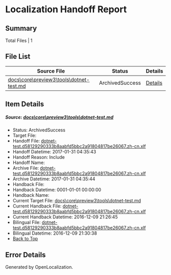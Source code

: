 # <a name='report-top'></a> Localization Handoff Report

## Summary
 Total Files | 1

## File List
 Source File | Status | Details 
 ----------- | ------ | ------- 
 [docs\core\preview3\tools\dotnet-test.md](https://github.com/dotnet/docs/blob/27bf4bfcae6fdcabda2d5cc86f0d0cb530bf4cbb/docs/core/preview3/tools/dotnet-test.md) | ArchivedSuccess | [Details](#77c77d0111c828e447faab46d8f12c07f1516d2873)

## Item Details
##### <a name='77c77d0111c828e447faab46d8f12c07f1516d2873'></a> Source: [docs\core\preview3\tools\dotnet-test.md](https://github.com/dotnet/docs/blob/27bf4bfcae6fdcabda2d5cc86f0d0cb530bf4cbb/docs/core/preview3/tools/dotnet-test.md)
* Status: ArchivedSuccess
* Target File: 
* Handoff File: [dotnet-test.d58129290333b8aabfd5bbc2a91804817be26067.zh-cn.xlf](https://github.com/dotnet/docs.handoff/blob/081eae6a76b0bc6be111ad32902691c312e3bb5b/ol-handoff/dotnet/docs.zh-cn/master/dotnet-core/dotnet-test.d58129290333b8aabfd5bbc2a91804817be26067.zh-cn.xlf)
* Handoff Datetime: 2017-01-31 04:35:43
* Handoff Reason: Include
* Handoff Name: 
* Archive File: [dotnet-test.d58129290333b8aabfd5bbc2a91804817be26067.zh-cn.xlf](https://github.com/dotnet/docs.handoff/blob/81e4f9e7b5cc5d6e886460923f3dec08596d53e3/ol-archive/dotnet/docs.zh-cn/master/dotnet-core/dotnet-test.d58129290333b8aabfd5bbc2a91804817be26067.zh-cn.xlf)
* Archive Datetime: 2017-01-31 04:35:44
* Handback File: 
* Handback Datetime: 0001-01-01 00:00:00
* Handback Name: 
* Current Target File: [docs\core\preview3\tools\dotnet-test.md](https://github.com/dotnet/docs.zh-cn/blob/26d13aaecbd66b552112d9124d9e1a6750bf2c08/docs/core/preview3/tools/dotnet-test.md)
* Current Handback File: [dotnet-test.d58129290333b8aabfd5bbc2a91804817be26067.zh-cn.xlf](https://github.com/dotnet/docs.handback/blob/0c987586dcb8152816d73314e346e472b10b6ede/ol-handback/dotnet/docs.zh-cn/master/ht-p1/dotnet-test.d58129290333b8aabfd5bbc2a91804817be26067.zh-cn.xlf)
* Current Handback Datetime: 2016-12-09 21:26:45
* Bilingual File: [dotnet-test.d58129290333b8aabfd5bbc2a91804817be26067.zh-cn.xlf](https://github.com/dotnet/docs.handback/blob/0c987586dcb8152816d73314e346e472b10b6ede/ol-handback/dotnet/docs.zh-cn/master/ht-p1/dotnet-test.d58129290333b8aabfd5bbc2a91804817be26067.zh-cn.xlf)
* Bilingual Datetime: 2016-12-09 21:30:38
* [Back to Top](#report-top)


## Error Details

Generated by OpenLocalization.
